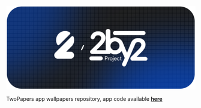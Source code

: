![2by2 Banner](https://raw.githubusercontent.com/2by2-Project/android/14/images/2by2-logo-landscape.png)

TwoPapers app wallpapers repository, app code available **[here](https://github.com/2by2-Project/android_packages_apps_2byWallpapers)**
